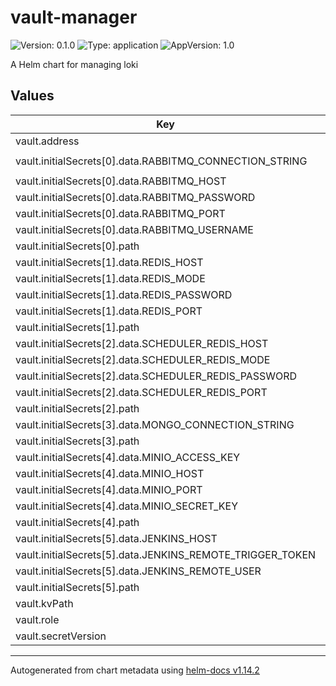 # vault-manager

![Version: 0.1.0](https://img.shields.io/badge/Version-0.1.0-informational?style=flat-square) ![Type: application](https://img.shields.io/badge/Type-application-informational?style=flat-square) ![AppVersion: 1.0](https://img.shields.io/badge/AppVersion-1.0-informational?style=flat-square)

A Helm chart for managing loki

## Values

| Key | Type | Default | Description |
|-----|------|---------|-------------|
| vault.address | string | `"http://vault:8200"` |  |
| vault.initialSecrets[0].data.RABBITMQ_CONNECTION_STRING | string | `"amqp://new-user:new-password@rabbitmq.default.svc.cluster.local"` |  |
| vault.initialSecrets[0].data.RABBITMQ_HOST | string | `"rabbitmq.default.svc.cluster.local"` |  |
| vault.initialSecrets[0].data.RABBITMQ_PASSWORD | string | `"new-password"` |  |
| vault.initialSecrets[0].data.RABBITMQ_PORT | string | `"5672"` |  |
| vault.initialSecrets[0].data.RABBITMQ_USERNAME | string | `"new-user"` |  |
| vault.initialSecrets[0].path | string | `"RABBITMQ"` |  |
| vault.initialSecrets[1].data.REDIS_HOST | string | `"redis-master.default.svc.cluster.local"` |  |
| vault.initialSecrets[1].data.REDIS_MODE | string | `"standalone"` |  |
| vault.initialSecrets[1].data.REDIS_PASSWORD | string | `"password"` |  |
| vault.initialSecrets[1].data.REDIS_PORT | int | `6379` |  |
| vault.initialSecrets[1].path | string | `"REDIS"` |  |
| vault.initialSecrets[2].data.SCHEDULER_REDIS_HOST | string | `"redis-master.default.svc.cluster.local"` |  |
| vault.initialSecrets[2].data.SCHEDULER_REDIS_MODE | string | `"standalone"` |  |
| vault.initialSecrets[2].data.SCHEDULER_REDIS_PASSWORD | string | `"password"` |  |
| vault.initialSecrets[2].data.SCHEDULER_REDIS_PORT | int | `6379` |  |
| vault.initialSecrets[2].path | string | `"SCHEDULER_REDIS"` |  |
| vault.initialSecrets[3].data.MONGO_CONNECTION_STRING | string | `"mongodb://admin:password@mongo.default.svc.cluster.local:27017"` |  |
| vault.initialSecrets[3].path | string | `"MONGO"` |  |
| vault.initialSecrets[4].data.MINIO_ACCESS_KEY | string | `"admin"` |  |
| vault.initialSecrets[4].data.MINIO_HOST | string | `"minio.minio.svc.cluster.local"` |  |
| vault.initialSecrets[4].data.MINIO_PORT | int | `443` |  |
| vault.initialSecrets[4].data.MINIO_SECRET_KEY | string | `"XEZrQDtB6NfYuaEamniUj8aOhT25C6nGWNCqBB6q"` |  |
| vault.initialSecrets[4].path | string | `"MINIO"` |  |
| vault.initialSecrets[5].data.JENKINS_HOST | string | `"jenkins.localhost"` |  |
| vault.initialSecrets[5].data.JENKINS_REMOTE_TRIGGER_TOKEN | string | `"api-user"` |  |
| vault.initialSecrets[5].data.JENKINS_REMOTE_USER | string | `"api-user"` |  |
| vault.initialSecrets[5].path | string | `"JENKINS"` |  |
| vault.kvPath | string | `"secret"` |  |
| vault.role | string | `"vault-auth"` |  |
| vault.secretVersion | string | `"1"` |  |

----------------------------------------------
Autogenerated from chart metadata using [helm-docs v1.14.2](https://github.com/norwoodj/helm-docs/releases/v1.14.2)
